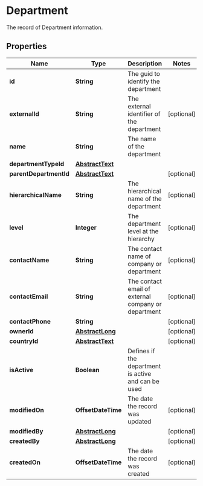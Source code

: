 

# Department

The record of Department information.

## Properties

| Name | Type | Description | Notes |
|------------ | ------------- | ------------- | -------------|
|**id** | **String** | The guid to identify the department |  |
|**externalId** | **String** | The external identifier of the department |  [optional] |
|**name** | **String** | The name of the department |  |
|**departmentTypeId** | [**AbstractText**](AbstractText.md) |  |  |
|**parentDepartmentId** | [**AbstractText**](AbstractText.md) |  |  [optional] |
|**hierarchicalName** | **String** | The hierarchical name of the department |  [optional] |
|**level** | **Integer** | The department level at the hierarchy |  [optional] |
|**contactName** | **String** | The contact name of company or department |  [optional] |
|**contactEmail** | **String** | The contact email of external company or department |  [optional] |
|**contactPhone** | **String** |  |  [optional] |
|**ownerId** | [**AbstractLong**](AbstractLong.md) |  |  [optional] |
|**countryId** | [**AbstractText**](AbstractText.md) |  |  [optional] |
|**isActive** | **Boolean** | Defines if the department is active and can be used |  |
|**modifiedOn** | **OffsetDateTime** | The date the record was updated |  [optional] |
|**modifiedBy** | [**AbstractLong**](AbstractLong.md) |  |  [optional] |
|**createdBy** | [**AbstractLong**](AbstractLong.md) |  |  [optional] |
|**createdOn** | **OffsetDateTime** | The date the record was created |  [optional] |



